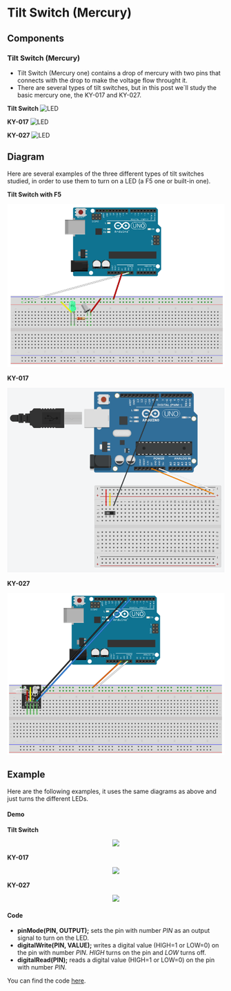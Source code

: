 
# Tilt Switch (Mercury)

## Components 
### Tilt Switch (Mercury)

* Tilt Switch (Mercury one) contains a drop of mercury with two pins that connects with the drop to make the voltage flow throught it.
* There are several types of tilt switches, but in this post we´ll study the basic mercury one, the KY-017 and KY-027.

**Tilt Switch**
<img title="LED" src="https://upload.wikimedia.org/wikipedia/commons/5/53/Mercury_Switch_without_housing.jpg" width=200/>

**KY-017**
<img title="LED" src="https://static2.efcomponentes.com.ar/5485-thickbox_default/modulo-optico-de-mercurio-ky-017.jpg" width=200/>

**KY-027**
<img title="LED" src="https://www.infootec.net/wp-content/uploads/2017/05/magic-light.jpg" width=200/>


## Diagram

Here are several examples of the three different types of tilt switches studied, in order to use them to turn on a LED (a F5 one or built-in one).

**Tilt Switch with F5**

![Tilt Switch diagram](./img/Tilt_Switch_diagram.png)

**KY-017**

![KY-017 diagram](./img/Tilt_Switch_KY017_diagram.png)

**KY-027**

![KY-027 diagram](./img/Tilt_Switch_KY027_diagram.png)

## Example
Here are the following examples, it uses the same diagrams as above and just turns the different LEDs.

#### Demo

**Tilt Switch**

<p align="center"><img src="./img/Tilt_Switch_demo.gif"/></p>

**KY-017**

<p align="center"><img src="./img/Tilt_Switch_KY017_demo.gif"/></p>

**KY-027**

<p align="center"><img src="./img/Tilt_Switch_KY027_demo.gif"/></p>

#### Code

* **pinMode(PIN, OUTPUT);** sets the pin with number *PIN* as an output signal to turn on the LED.
* **digitalWrite(PIN, VALUE);** writes a digital value (HIGH=1 or LOW=0) on the pin with number *PIN*. *HIGH* turns on the pin and *LOW* turns off.
* **digitalRead(PIN);** reads a digital value (HIGH=1 or LOW=0) on the pin with number *PIN*.

You can find the code [here](./Tilt_Switch.ino).
